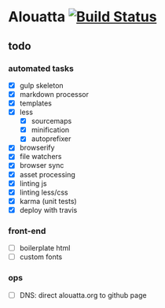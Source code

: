 # Alouatta [![Build Status](https://travis-ci.org/thadeetrompetter/alouatta.svg?branch=master)](https://travis-ci.org/thadeetrompetter/alouatta)

## todo

### automated tasks
- [x] gulp skeleton
- [x] markdown processor
- [x] templates
- [x] less
    - [x] sourcemaps
    - [x] minification
    - [x] autoprefixer
- [x] browserify
- [x] file watchers
- [x] browser sync
- [x] asset processing
- [x] linting js
- [x] linting less/css
- [x] karma (unit tests)
- [x] deploy with travis

### front-end
- [ ] boilerplate html
- [ ] custom fonts

### ops
- [ ] DNS: direct alouatta.org to github page
